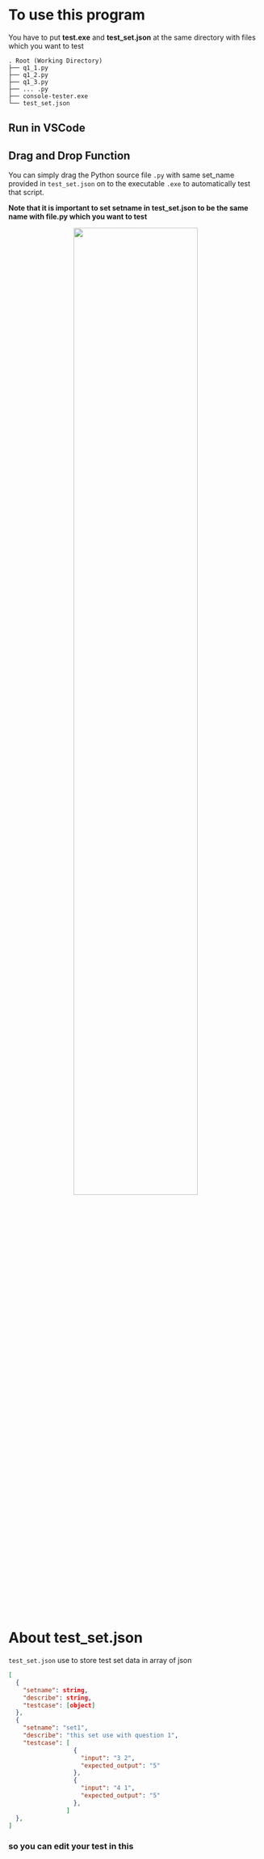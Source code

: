 # To use this program
You have to put **test.exe** and **test_set.json** at the same directory with files which you want to test
```
. Root (Working Directory)
├── q1_1.py
├── q1_2.py
├── q1_3.py
├── ... .py
├── console-tester.exe
└── test_set.json

```

## Run in VSCode


## Drag and Drop Function
You can simply drag the Python source file `.py` with same set_name provided in `test_set.json` on to the executable `.exe` to automatically test that script.

**Note that it is important to set setname in test_set.json to be the same name with file.py which you want to test**
<p align="center">
  <img src="./docs/media/drag_n_drop.gif" alt="" style="width:70%;"/>
</p>

# About test_set.json
`test_set.json` use to store test set data in array of json
```json
[
  {
    "setname": string,
    "describe": string,
    "testcase": [object]
  },
  {
    "setname": "set1",
    "describe": "this set use with question 1",
    "testcase": [
                  {
                    "input": "3 2",
                    "expected_output": "5"
                  },
                  {
                    "input": "4 1",
                    "expected_output": "5"
                  },
                ]
  },
]
```
### so you can edit your test in this

